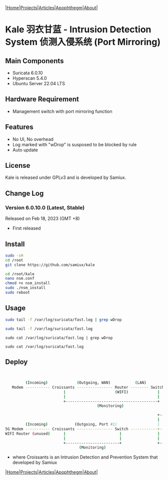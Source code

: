 |[Home](/README.md)|[Projects](/projects.md)|[Articles](/articles.md)|[Apophthegm](/apophthegm.md)|[About](/about.md)|

# Kale 羽衣甘蓝 - Intrusion Detection System  侦测入侵系统 (Port Mirroring)

## Main Components

- Suricata 6.0.10  
- Hyperscan 5.4.0   
- Ubuntu Server 22.04 LTS  

## Hardware Requirement

- Management switch with port mirroring function  

## Features

- No UI, No overhead
- Log marked with "wDrop" is susposed to be blocked by rule  
- Auto update  
 
## License
 
Kale is released under GPLv3 and is developed by Samiux.

## Change Log

### Version 6.0.10.0 (Latest, Stable)  
Released on Feb 18, 2023 (GMT +8)  
- First released  

## Install

```bash
sudo -sH
cd /root
git clone https://github.com/samiux/kale
```

```bash
cd /root/kale
nano nsm.conf
chmod +x nsm_install
sudo ./nsm_install
sudo reboot
```

## Usage

```bash
sudo tail -f /var/log/suricata/fast.log | grep wDrop

sudo tail -f /var/log/suricata/fast.log
```
```
sudo cat /var/log/suricata/fast.log | grep wDrop

sudo cat /var/log/suricata/fast.log
```

## Deploy

```bash
                                                                            +------- WIFI AP
                                                                            |        (if any)
         (Incoming)             (Outgoing, WAN)           (LAN)             |
   Modem ----------- Croissants ---------------- Router -------- Switch ----+------- PCs
                          |                      (WIFI)             |       |
                          |                                         |       |
                          +-----------------------------------------+       +------- Kale (Port Mirroring)
                                         (Monitoring)

```

```bash
                                                                    +------- WIFI AP
                                                                    |
         (Incoming)            (Outgoing, Port #1)                  |
5G Modem ----------- Croissants ---------------- Switch ------------+------- PCs
WIFI Router (unused)      |                        |                |
                          |                        |                |
                          +------------------------+                +------- Kale (Port Mirroring)
                                 (Monitoring)

```
- where Croissants is an Intrusion Detection and Prevention System that developed by Samiux  
 
|[Home](/README.md)|[Projects](/projects.md)|[Articles](/articles.md)|[Apophthegm](/apophthegm.md)|[About](/about.md)|
